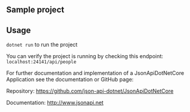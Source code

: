 ## Sample project

## Usage

`dotnet run` to run the project

You can verify the project is running by checking this endpoint:
`localhost:24141/api/people`

For further documentation and implementation of a JsonApiDotNetCore Application see the documentation or GitHub page:

Repository: https://github.com/json-api-dotnet/JsonApiDotNetCore

Documentation: http://www.jsonapi.net
